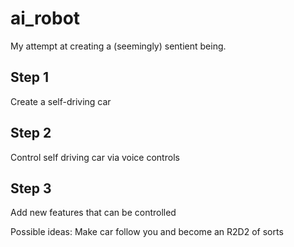 # ai_robot
My attempt at creating a (seemingly) sentient being. 

## Step 1
Create a self-driving car

## Step 2
Control self driving car via voice controls

## Step 3
Add new features that can be controlled 

Possible ideas:
  Make car follow you and become an R2D2 of sorts
  
